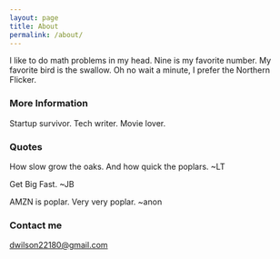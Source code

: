 ```yaml
---
layout: page
title: About
permalink: /about/
---
```

I like to do math problems in my head. Nine is my favorite number. My favorite bird is the swallow. Oh no wait a minute, I prefer the Northern Flicker.

### More Information

Startup survivor. Tech writer. Movie lover.

### Quotes

How slow grow the oaks. And how quick the poplars. ~LT

Get Big Fast. ~JB

AMZN is poplar. Very very poplar. ~anon

### Contact me

[dwilson22180@gmail.com](mailto:dwilson22180@gmail.com)
